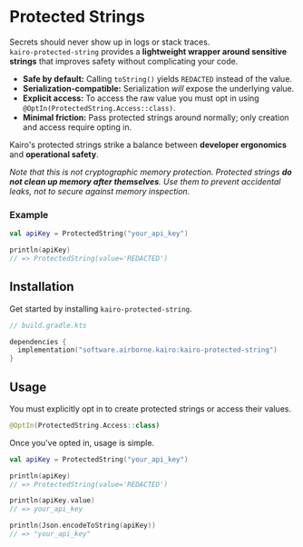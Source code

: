 # Protected Strings

Secrets should never show up in logs or stack traces.\
`kairo-protected-string` provides a **lightweight wrapper around sensitive strings**
that improves safety without complicating your code.

- **Safe by default:**
  Calling `toString()` yields `REDACTED` instead of the value.
- **Serialization-compatible:**
  Serialization _will_ expose the underlying value.
- **Explicit access:**
  To access the raw value you must opt in using
  `@OptIn(ProtectedString.Access::class)`.
- **Minimal friction:**
  Pass protected strings around normally;
  only creation and access require opting in.

Kairo's protected strings strike a balance between
**developer ergonomics** and **operational safety**.

_Note that this is not cryptographic memory protection.
Protected strings **do not clean up memory after themselves**.
Use them to prevent accidental leaks, not to secure against memory inspection._

### Example

```kotlin
val apiKey = ProtectedString("your_api_key")

println(apiKey)
// => ProtectedString(value='REDACTED')
```

## Installation

Get started by installing `kairo-protected-string`.

```kotlin
// build.gradle.kts

dependencies {
  implementation("software.airborne.kairo:kairo-protected-string")
}
```

## Usage

You must explicitly opt in to create protected strings or access their values.

```kotlin
@OptIn(ProtectedString.Access::class)
```

Once you've opted in, usage is simple.

```kotlin
val apiKey = ProtectedString("your_api_key")

println(apiKey)
// => ProtectedString(value='REDACTED')

println(apiKey.value)
// => your_api_key

println(Json.encodeToString(apiKey))
// => "your_api_key"
```
